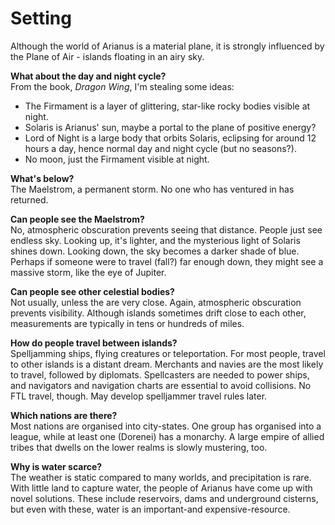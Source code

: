 # Setting

Although the world of Arianus is a material plane, it is strongly influenced by the Plane of Air - islands floating in an airy sky.

**What about the day and night cycle?**  
From the book, *Dragon Wing*, I'm stealing some ideas:

- The Firmament is a layer of glittering, star-like rocky bodies visible at night.
- Solaris is Arianus' sun, maybe a portal to the plane of positive energy?
- Lord of Night is a large body that orbits Solaris, eclipsing for around 12 hours a day, hence normal day and night cycle (but no seasons?).
- No moon, just the Firmament visible at night.

**What's below?**  
The Maelstrom, a permanent storm. No one who has ventured in has returned.

**Can people see the Maelstrom?**  
No, atmospheric obscuration prevents seeing that distance. People just see endless sky. Looking up, it's lighter, and the mysterious light of Solaris shines down. Looking down, the sky becomes a darker shade of blue. Perhaps if someone were to travel (fall?) far enough down, they might see a massive storm, like the eye of Jupiter.

**Can people see other celestial bodies?**  
Not usually, unless the are very close. Again, atmospheric obscuration prevents visibility. Although islands sometimes drift close to each other, measurements are typically in tens or hundreds of miles.

**How do people travel between islands?**  
Spelljamming ships, flying creatures or teleportation. For most people, travel to other islands is a distant dream. Merchants and navies are the most likely to travel, followed by diplomats. Spellcasters are needed to power ships, and navigators and navigation charts are essential to avoid collisions. No FTL travel, though. May develop spelljammer travel rules later.

**Which nations are there?**  
Most nations are organised into city-states. One group has organised into a league, while at least one (Dorenei) has a monarchy. A large empire of allied tribes that dwells on the lower realms is slowly mustering, too.

**Why is water scarce?**  
The weather is static compared to many worlds, and precipitation is rare. With little land to capture water, the people of Arianus have come up with novel solutions. These include reservoirs, dams and underground cisterns, but even with these, water is an important-and expensive-resource.
